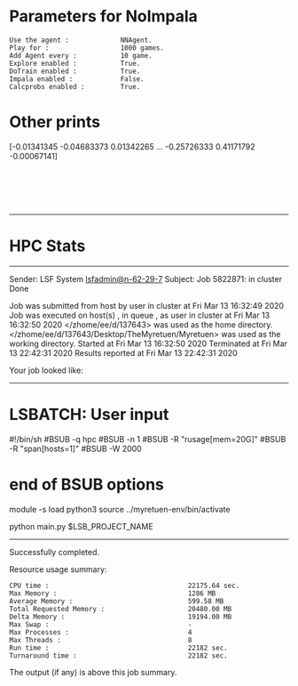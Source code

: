 # Parameters for NoImpala

    Use the agent :             NNAgent.
    Play for :                  1000 games.
    Add Agent every :           10 game.
    Explore enabled :           True.
    DoTrain enabled :           True.
    Impala enabled :            False.
    Calcprobs enabled :         True.

# Other prints

[-0.01341345 -0.04683373  0.01342265 ... -0.25726333  0.41171792
 -0.00067141]

 <br /> 
 <br /> 
 <br /> 
 <br />

---------------------------------------------------------------------------------------------------------------------

# HPC Stats


------------------------------------------------------------
Sender: LSF System <lsfadmin@n-62-29-7>
Subject: Job 5822871: <NNAgent1NoImpala> in cluster <dcc> Done

Job <NNAgent1NoImpala> was submitted from host <n-62-30-7> by user <s183905> in cluster <dcc> at Fri Mar 13 16:32:49 2020
Job was executed on host(s) <n-62-29-7>, in queue <hpc>, as user <s183905> in cluster <dcc> at Fri Mar 13 16:32:50 2020
</zhome/ee/d/137643> was used as the home directory.
</zhome/ee/d/137643/Desktop/TheMyretuen/Myretuen> was used as the working directory.
Started at Fri Mar 13 16:32:50 2020
Terminated at Fri Mar 13 22:42:31 2020
Results reported at Fri Mar 13 22:42:31 2020

Your job looked like:

------------------------------------------------------------
# LSBATCH: User input
#!/bin/sh
#BSUB -q hpc
#BSUB -n 1
#BSUB -R "rusage[mem=20G]"
#BSUB -R "span[hosts=1]"
#BSUB -W 2000
# end of BSUB options

module -s load python3
source ../myretuen-env/bin/activate

python main.py $LSB_PROJECT_NAME


------------------------------------------------------------

Successfully completed.

Resource usage summary:

    CPU time :                                   22175.64 sec.
    Max Memory :                                 1286 MB
    Average Memory :                             599.58 MB
    Total Requested Memory :                     20480.00 MB
    Delta Memory :                               19194.00 MB
    Max Swap :                                   -
    Max Processes :                              4
    Max Threads :                                8
    Run time :                                   22182 sec.
    Turnaround time :                            22182 sec.

The output (if any) is above this job summary.

